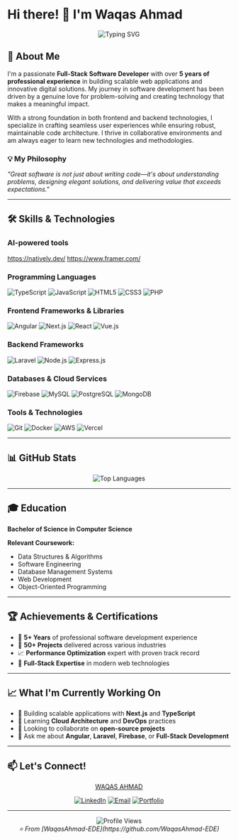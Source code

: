 # Hi there! 👋 I'm Waqas Ahmad

<div align="center">
  <img src="https://readme-typing-svg.herokuapp.com?font=Fira+Code&pause=1000&color=2196F3&center=true&vCenter=true&width=435&lines=Full-Stack+Software+Developer;5%2B+Years+of+Experience;TypeScript+%7C+Angular+%7C+Next.js;Always+learning+new+technologies" alt="Typing SVG" />
</div>

## 🚀 About Me

I'm a passionate **Full-Stack Software Developer** with over **5 years of professional experience** in building scalable web applications and innovative digital solutions. My journey in software development has been driven by a genuine love for problem-solving and creating technology that makes a meaningful impact.

With a strong foundation in both frontend and backend technologies, I specialize in crafting seamless user experiences while ensuring robust, maintainable code architecture. I thrive in collaborative environments and am always eager to learn new technologies and methodologies.

### 💡 My Philosophy
*"Great software is not just about writing code—it's about understanding problems, designing elegant solutions, and delivering value that exceeds expectations."*

---

## 🛠️ Skills & Technologies

### **AI-powered tools**
https://natively.dev/
https://www.framer.com/

### **Programming Languages**
![TypeScript](https://img.shields.io/badge/TypeScript-007ACC?style=for-the-badge&logo=typescript&logoColor=white)
![JavaScript](https://img.shields.io/badge/JavaScript-F7DF1E?style=for-the-badge&logo=javascript&logoColor=black)
![HTML5](https://img.shields.io/badge/HTML5-E34F26?style=for-the-badge&logo=html5&logoColor=white)
![CSS3](https://img.shields.io/badge/CSS3-1572B6?style=for-the-badge&logo=css3&logoColor=white)
![PHP](https://img.shields.io/badge/PHP-777BB4?style=for-the-badge&logo=php&logoColor=white)

### **Frontend Frameworks & Libraries**
![Angular](https://img.shields.io/badge/Angular-DD0031?style=for-the-badge&logo=angular&logoColor=white)
![Next.js](https://img.shields.io/badge/Next.js-000000?style=for-the-badge&logo=next.js&logoColor=white)
![React](https://img.shields.io/badge/React-20232A?style=for-the-badge&logo=react&logoColor=61DAFB)
![Vue.js](https://img.shields.io/badge/Vue.js-35495E?style=for-the-badge&logo=vue.js&logoColor=4FC08D)

### **Backend Frameworks**
![Laravel](https://img.shields.io/badge/Laravel-FF2D20?style=for-the-badge&logo=laravel&logoColor=white)
![Node.js](https://img.shields.io/badge/Node.js-43853D?style=for-the-badge&logo=node.js&logoColor=white)
![Express.js](https://img.shields.io/badge/Express.js-404D59?style=for-the-badge)

### **Databases & Cloud Services**
![Firebase](https://img.shields.io/badge/Firebase-039BE5?style=for-the-badge&logo=Firebase&logoColor=white)
![MySQL](https://img.shields.io/badge/MySQL-00000F?style=for-the-badge&logo=mysql&logoColor=white)
![PostgreSQL](https://img.shields.io/badge/PostgreSQL-316192?style=for-the-badge&logo=postgresql&logoColor=white)
![MongoDB](https://img.shields.io/badge/MongoDB-4EA94B?style=for-the-badge&logo=mongodb&logoColor=white)

### **Tools & Technologies**
![Git](https://img.shields.io/badge/Git-F05032?style=for-the-badge&logo=git&logoColor=white)
![Docker](https://img.shields.io/badge/Docker-2496ED?style=for-the-badge&logo=docker&logoColor=white)
![AWS](https://img.shields.io/badge/AWS-232F3E?style=for-the-badge&logo=amazon-aws&logoColor=white)
![Vercel](https://img.shields.io/badge/Vercel-000000?style=for-the-badge&logo=vercel&logoColor=white)

---

## 📊 GitHub Stats


<!-- <div align="center">
  <img src="https://github-readme-stats.vercel.app/api?username=WaqasAhmad-EDE&show_icons=true&theme=radical&hide_border=true&count_private=true" alt="GitHub Stats" />
  <img src="https://github-readme-streak-stats.herokuapp.com/?user=WaqasAhmad-EDE&theme=radical&hide_border=true" alt="GitHub Streak" />
</div> -->

<div align="center">
  <img src="https://github-readme-stats.vercel.app/api/top-langs/?username=WaqasAhmad-EDE&layout=compact&theme=radical&hide_border=true&langs_count=8" alt="Top Languages" />
</div>

---

## 🎓 Education

**Bachelor of Science in Computer Science**  

**Relevant Coursework:**
- Data Structures & Algorithms
- Software Engineering
- Database Management Systems
- Web Development
- Object-Oriented Programming

---

## 🏆 Achievements & Certifications

- 🥇 **5+ Years** of professional software development experience
- 🚀 **50+ Projects** delivered across various industries
- 📈 **Performance Optimization** expert with proven track record
- 🔧 **Full-Stack Expertise** in modern web technologies

---

## 📈 What I'm Currently Working On

- 🔭 Building scalable applications with **Next.js** and **TypeScript**
- 🌱 Learning **Cloud Architecture** and **DevOps** practices
- 👯 Looking to collaborate on **open-source projects**
- 💬 Ask me about **Angular**, **Laravel**, **Firebase**, or **Full-Stack Development**

---

## 📫 Let's Connect!

<div align="center">
<script src="https://platform.linkedin.com/badges/js/profile.js" async defer type="text/javascript"></script>
<div class="badge-base LI-profile-badge" data-locale="en_US" data-size="medium" data-theme="dark" data-type="VERTICAL" data-vanity="waqas-ahmad-2065b6233" data-version="v1"><a class="badge-base__link LI-simple-link" href="https://pk.linkedin.com/in/waqas-ahmad-2065b6233?trk=profile-badge">WAQAS AHMAD</a></div>

              
[![LinkedIn](https://img.shields.io/badge/LinkedIn-0077B5?style=for-the-badge&logo=linkedin&logoColor=white)](https://linkedin.com/in/waqas-ahmad-2065b6233/)
[![Email](https://img.shields.io/badge/Email-D14836?style=for-the-badge&logo=gmail&logoColor=white)](mailto:waqas.ede@gmail.com)
[![Portfolio](https://img.shields.io/badge/Portfolio-FF5722?style=for-the-badge&logo=todoist&logoColor=white)](https://github.com/WaqasAhmad-EDE)

</div>

---

<div align="center">
  <img src="https://komarev.com/ghpvc/?username=WaqasAhmad-EDE&color=blueviolet&style=flat-square&label=Profile+Views" alt="Profile Views" />
</div>

<div align="center">
  <i>⭐️ From [WaqasAhmad-EDE](https://github.com/WaqasAhmad-EDE)</i>
</div>
